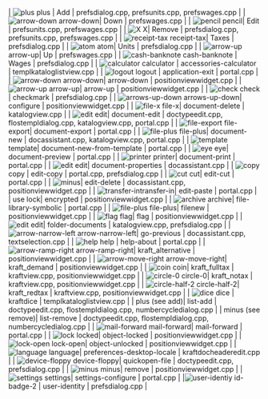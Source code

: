 | ![plus](https://tabler-icons.io/static/tabler-icons/icons/plus.svg) plus | Add | prefsdialog.cpp, prefsunits.cpp, prefswages.cpp |
| ![arrow-down](https://tabler-icons.io/static/tabler-icons/icons/arrow-down.svg) arrow-down| Down | prefswages.cpp |
| ![pencil](https://tabler-icons.io/static/tabler-icons/icons/pencil.svg) pencil| Edit | prefsunits.cpp, prefswages.cpp |
| ![X](https://tabler-icons.io/static/tabler-icons/icons/x.svg) X| Remove | prefsdialog.cpp, prefsunits.cpp, prefswages.cpp |
| ![receipt-tax](https://tabler-icons.io/static/tabler-icons/icons/receipt-tax.svg) receipt-tax| Taxes | prefsdialog.cpp |
| ![atom](https://tabler-icons.io/static/tabler-icons/icons/atom.svg) atom| Units | prefsdialog.cpp |
| ![arrow-up](https://tabler-icons.io/static/tabler-icons/icons/arrow-up.svg) arrow-up| Up | prefswages.cpp |
| ![cash-banknote](https://tabler-icons.io/static/tabler-icons/icons/cash-banknote.svg) cash-banknote | Wages | prefsdialog.cpp |
| ![calculator](https://tabler-icons.io/static/tabler-icons/icons/calculator.svg) calculator | accessories-calculator | templkataloglistview.cpp |
| ![logout](https://tabler-icons.io/static/tabler-icons/icons/logout.svg) logout | application-exit | portal.cpp |
| ![arrow-down](https://tabler-icons.io/static/tabler-icons/icons/arrow-down.svg) arrow-down| arrow-down | positionviewwidget.cpp |
| ![arrow-up](https://tabler-icons.io/static/tabler-icons/icons/arrow-up.svg) arrow-up| arrow-up | positionviewwidget.cpp |
| ![check](https://tabler-icons.io/static/tabler-icons/icons/check.svg) check | checkmark | prefsdialog.cpp |
| ![arrows-up-down](https://tabler-icons.io/static/tabler-icons/icons/arrows-up-down.svg) arrows-up-down| configure | positionviewwidget.cpp |
| ![file-x](https://tabler-icons.io/static/tabler-icons/icons/file-x.svg) file-x| document-delete | katalogview.cpp |
| ![edit](https://tabler-icons.io/static/tabler-icons/icons/edit.svg) edit| document-edit | doctypeedit.cpp, flostempldialog.cpp, katalogview.cpp, portal.cpp |
| ![file-export](https://tabler-icons.io/static/tabler-icons/icons/file-export.svg) file-export| document-export | portal.cpp |
| ![file-plus](https://tabler-icons.io/static/tabler-icons/icons/file-plus.svg) file-plus| document-new | docassistant.cpp, katalogview.cpp, portal.cpp |
| ![template](https://tabler-icons.io/static/tabler-icons/icons/template.svg) template| document-new-from-template | portal.cpp |
| ![eye](https://tabler-icons.io/static/tabler-icons/icons/eye.svg) eye| document-preview | portal.cpp |
| ![printer](https://tabler-icons.io/static/tabler-icons/icons/printer.svg) printer| document-print | portal.cpp |
| ![edit](https://tabler-icons.io/static/tabler-icons/icons/edit.svg) edit| document-properties | docassistant.cpp |
| ![copy](https://tabler-icons.io/static/tabler-icons/icons/copy.svg) copy | edit-copy | portal.cpp, prefsdialog.cpp |
| ![cut](https://tabler-icons.io/static/tabler-icons/icons/cut.svg) cut| edit-cut | portal.cpp |
| ![minus](https://tabler-icons.io/static/tabler-icons/icons/minus.svg)| edit-delete | docassistant.cpp, positionviewwidget.cpp |
| ![transfer-in](https://tabler-icons.io/static/tabler-icons/icons/transfer-in.svg)transfer-in| edit-paste | portal.cpp |
| use lock| encrypted | positionviewwidget.cpp |
| ![archive](https://tabler-icons.io/static/tabler-icons/icons/archive.svg) archive| file-library-symbolic | portal.cpp |
| ![file-plus](https://tabler-icons.io/static/tabler-icons/icons/file-plus.svg) file-plus| filenew | positionviewwidget.cpp |
| ![flag](https://tabler-icons.io/static/tabler-icons/icons/flag.svg) flag| flag | positionviewwidget.cpp |
| ![edit](https://tabler-icons.io/static/tabler-icons/icons/edit.svg) edit| folder-documents | katalogview.cpp, prefsdialog.cpp |
| ![arrow-narrow-left](https://tabler-icons.io/static/tabler-icons/icons/arrow-narrow-left.svg) arrow-narrow-left| go-previous | docassistant.cpp, textselection.cpp |
| ![help](https://tabler-icons.io/static/tabler-icons/icons/help.svg) help | help-about | portal.cpp |
| ![arrow-ramp-right](https://tabler-icons.io/static/tabler-icons/icons/arrow-ramp-right.svg) arrow-ramp-right| kraft_alternative | positionviewwidget.cpp |
| ![arrow-move-right](https://tabler-icons.io/static/tabler-icons/icons/arrow-move-right.svg) arrow-move-right| kraft_demand | positionviewwidget.cpp |
| ![coin](https://tabler-icons.io/static/tabler-icons/icons/coin.svg) coin| kraft_fulltax | kraftview.cpp, positionviewwidget.cpp |
| ![circle-0](https://tabler-icons.io/static/tabler-icons/icons/circle-0.svg) circle-0| kraft_notax | kraftview.cpp, positionviewwidget.cpp |
| ![circle-half-2](https://tabler-icons.io/static/tabler-icons/icons/circle-half-2.svg) circle-half-2| kraft_redtax | kraftview.cpp, positionviewwidget.cpp |
| ![dice](https://tabler-icons.io/static/tabler-icons/icons/dice.svg) dice | kraftdice | templkataloglistview.cpp |
| plus (see add)| list-add | doctypeedit.cpp, flostempldialog.cpp, numbercycledialog.cpp |
| minus (see remove)| list-remove | doctypeedit.cpp, flostempldialog.cpp, numbercycledialog.cpp |
| ![mail-forward](https://tabler-icons.io/static/tabler-icons/icons/mail-forward.svg) mail-forward| mail-forward | portal.cpp |
| ![lock](https://tabler-icons.io/static/tabler-icons/icons/lock.svg) locked| object-locked | positionviewwidget.cpp |
| ![lock-open](https://tabler-icons.io/static/tabler-icons/icons/lock-open.svg) lock-open| object-unlocked | positionviewwidget.cpp |
| ![language](https://tabler-icons.io/static/tabler-icons/icons/language.svg) language| preferences-desktop-locale | kraftdocheaderedit.cpp |
| ![device-floppy](https://tabler-icons.io/static/tabler-icons/icons/device-floppy.svg) device-floppy| quickopen-file | doctypeedit.cpp, prefsdialog.cpp |
| ![minus](https://tabler-icons.io/static/tabler-icons/icons/minus.svg) minus| remove | positionviewwidget.cpp |
|![settings](https://tabler-icons.io/static/tabler-icons/icons/settings.svg) settings| settings-configure | portal.cpp |
|![user-identiy](https://tabler-icons.io/static/tabler-icons/icons/id-badge-2.svg) id-badge-2 | user-identity | prefsdialog.cpp |
